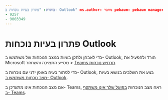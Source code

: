 ```yaml
---
כותרת: "פתרון בעיות נוכחות ב- Outlook" ms.author: מחבר pebaum: pebaum manager: scotv ms.date: 04/8/2021 ms.audience: Admin ms.topic: article ms.service: o365-administration ROBOTS: NOINDEX, NOFOLLOW localization_priority: Priority ms.collection: Adm_O365 ms.custom: (
- 9257
- 9003349
---
```


# <a name="troubleshoot-presence-issues-in-outlook"></a>פתרון בעיות נוכחות Outlook

כדי לאבחן ולתקן בעיות במצב הנוכחות של משתמש ב- Outlook, הורד ולהפעיל את Microsoft מסייע התמיכה והשחזור > [Teams תרחיש נוכחות](https://aka.ms/SaRA-TeamsPresenceScenario).

כדי לפתור בעיה באופן ידני עם נוכחות ב- Outlook, בצע את השלבים בנושא בעיות [מצב נוכחות משתמש ב- Outlook](https://docs.microsoft.com/microsoftteams/troubleshoot/teams-im-presence/issues-with-presence-in-outlook).

אם מצב הנוכחות אינו מתעדכן ב- Teams, ראה מצב הנוכחות [בפועל שלך אינו משתקף ב- Teams](https://docs.microsoft.com/microsoftteams/troubleshoot/teams-im-presence/presence-not-show-actual-status).
